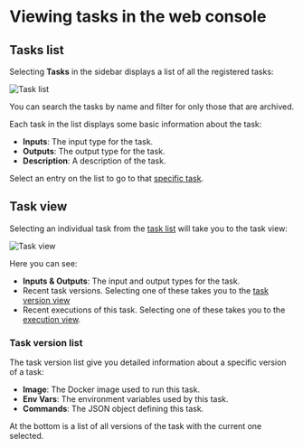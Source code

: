 # Viewing tasks in the web console

## Tasks list

Selecting **Tasks** in the sidebar displays a list of all the registered tasks:

![Task list](/_static/images/task-list.png)

You can search the tasks by name and filter for only those that are archived.

Each task in the list displays some basic information about the task:

* **Inputs**: The input type for the task.
* **Outputs**: The output type for the task.
* **Description**: A description of the task.

Select an entry on the list to go to that [specific task](task-view).

## Task view

Selecting an individual task from the [task list](task-list) will take you to the task view:

![Task view](/_static/images/task-view.png)

Here you can see:

* **Inputs & Outputs**: The input and output types for the task.
* Recent task versions. Selecting one of these takes you to the [task version view](#task-version-list)
* Recent executions of this task. Selecting one of these takes you to the [execution view](execution-view).

### Task version list

The task version list give you detailed information about a specific version of a task:

* **Image**: The Docker image used to run this task.
* **Env Vars**: The environment variables used by this task.
* **Commands**: The JSON object defining this task.

At the bottom is a list of all versions of the task with the current one selected.